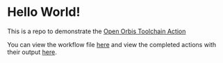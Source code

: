 # Hello World!

This is a repo to demonstrate the [Open Orbis Toolchain Action](https://github.com/OpenOrbis/toolchain-action)

You can view the workflow file [here](https://github.com/Al-Azif/ps4-hello-world/blob/main/.github/workflows/build.yml) and view the completed actions with their output [here](https://github.com/Al-Azif/ps4-hello-world/actions).
